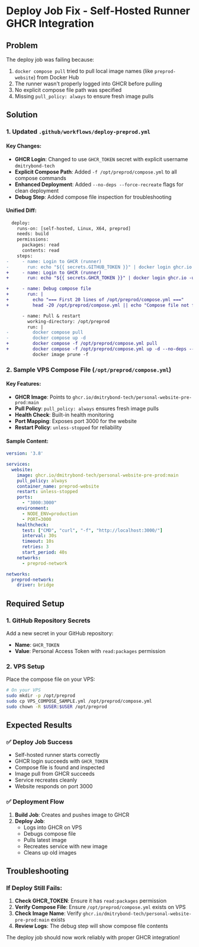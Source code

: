 # Deploy Job Fix - Self-Hosted Runner GHCR Integration

## Problem
The deploy job was failing because:
1. `docker compose pull` tried to pull local image names (like `preprod-website`) from Docker Hub
2. The runner wasn't properly logged into GHCR before pulling
3. No explicit compose file path was specified
4. Missing `pull_policy: always` to ensure fresh image pulls

## Solution

### 1. Updated `.github/workflows/deploy-preprod.yml`

#### Key Changes:
- **GHCR Login**: Changed to use `GHCR_TOKEN` secret with explicit username `dmitrybond-tech`
- **Explicit Compose Path**: Added `-f /opt/preprod/compose.yml` to all compose commands
- **Enhanced Deployment**: Added `--no-deps --force-recreate` flags for clean deployment
- **Debug Step**: Added compose file inspection for troubleshooting

#### Unified Diff:
```diff
  deploy:
    runs-on: [self-hosted, Linux, X64, preprod]
    needs: build
    permissions:
      packages: read
      contents: read
    steps:
-     - name: Login to GHCR (runner)
-       run: echo "${{ secrets.GITHUB_TOKEN }}" | docker login ghcr.io -u "${{ github.repository_owner }}" --password-stdin
+     - name: Login to GHCR (runner)
+       run: echo "${{ secrets.GHCR_TOKEN }}" | docker login ghcr.io -u dmitrybond-tech --password-stdin

+     - name: Debug compose file
+       run: |
+         echo "=== First 20 lines of /opt/preprod/compose.yml ==="
+         head -20 /opt/preprod/compose.yml || echo "Compose file not found"

      - name: Pull & restart
        working-directory: /opt/preprod
        run: |
-         docker compose pull
-         docker compose up -d
+         docker compose -f /opt/preprod/compose.yml pull
+         docker compose -f /opt/preprod/compose.yml up -d --no-deps --force-recreate
          docker image prune -f
```

### 2. Sample VPS Compose File (`/opt/preprod/compose.yml`)

#### Key Features:
- **GHCR Image**: Points to `ghcr.io/dmitrybond-tech/personal-website-pre-prod:main`
- **Pull Policy**: `pull_policy: always` ensures fresh image pulls
- **Health Check**: Built-in health monitoring
- **Port Mapping**: Exposes port 3000 for the website
- **Restart Policy**: `unless-stopped` for reliability

#### Sample Content:
```yaml
version: '3.8'

services:
  website:
    image: ghcr.io/dmitrybond-tech/personal-website-pre-prod:main
    pull_policy: always
    container_name: preprod-website
    restart: unless-stopped
    ports:
      - "3000:3000"
    environment:
      - NODE_ENV=production
      - PORT=3000
    healthcheck:
      test: ["CMD", "curl", "-f", "http://localhost:3000/"]
      interval: 30s
      timeout: 10s
      retries: 3
      start_period: 40s
    networks:
      - preprod-network

networks:
  preprod-network:
    driver: bridge
```

## Required Setup

### 1. GitHub Repository Secrets
Add a new secret in your GitHub repository:
- **Name**: `GHCR_TOKEN`
- **Value**: Personal Access Token with `read:packages` permission

### 2. VPS Setup
Place the compose file on your VPS:
```bash
# On your VPS
sudo mkdir -p /opt/preprod
sudo cp VPS_COMPOSE_SAMPLE.yml /opt/preprod/compose.yml
sudo chown -R $USER:$USER /opt/preprod
```

## Expected Results

### ✅ Deploy Job Success
- Self-hosted runner starts correctly
- GHCR login succeeds with `GHCR_TOKEN`
- Compose file is found and inspected
- Image pull from GHCR succeeds
- Service recreates cleanly
- Website responds on port 3000

### ✅ Deployment Flow
1. **Build Job**: Creates and pushes image to GHCR
2. **Deploy Job**: 
   - Logs into GHCR on VPS
   - Debugs compose file
   - Pulls latest image
   - Recreates service with new image
   - Cleans up old images

## Troubleshooting

### If Deploy Still Fails:
1. **Check GHCR_TOKEN**: Ensure it has `read:packages` permission
2. **Verify Compose File**: Ensure `/opt/preprod/compose.yml` exists on VPS
3. **Check Image Name**: Verify `ghcr.io/dmitrybond-tech/personal-website-pre-prod:main` exists
4. **Review Logs**: The debug step will show compose file contents

The deploy job should now work reliably with proper GHCR integration!
